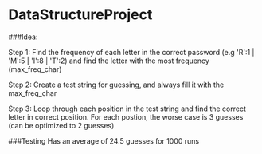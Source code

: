 # DataStructureProject

###Idea: 

Step 1: Find the frequency of each letter in the correct password (e.g 'R':1 | 'M':5 | 'I':8 | 'T':2)
        and find the letter with the most frequency (max_freq_char)
        
Step 2: Create a test string for guessing, and always fill it with the max_freq_char

Step 3: Loop through each position in the test string and find the correct letter in correct position.
        For each postion, the worse case is 3 guesses (can be optimized to 2 guesses)
        
###Testing
Has an average of 24.5 guesses for 1000 runs
